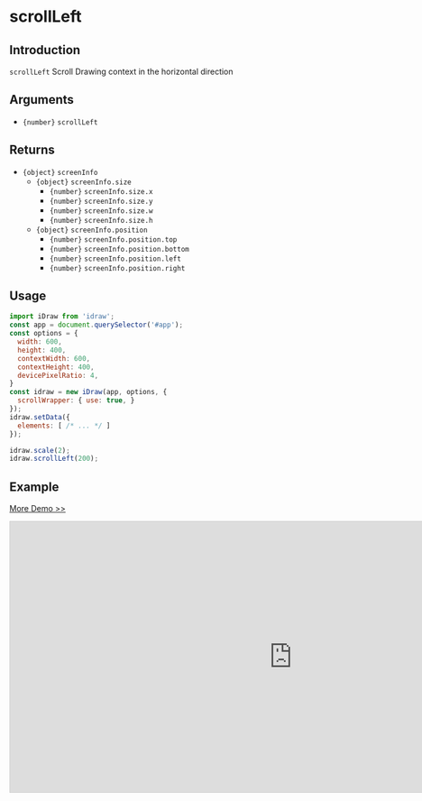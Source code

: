 # scrollLeft

## Introduction

`scrollLeft` Scroll Drawing context in the horizontal direction

## Arguments

- `{number}` `scrollLeft` 

## Returns

- `{object}` `screenInfo` 
  - `{object}` `screenInfo.size` 
    - `{number}` `screenInfo.size.x` 
    - `{number}` `screenInfo.size.y` 
    - `{number}` `screenInfo.size.w` 
    - `{number}` `screenInfo.size.h` 
  - `{object}` `screenInfo.position` 
    - `{number}` `screenInfo.position.top` 
    - `{number}` `screenInfo.position.bottom` 
    - `{number}` `screenInfo.position.left` 
    - `{number}` `screenInfo.position.right` 

## Usage

```js
import iDraw from 'idraw';
const app = document.querySelector('#app');
const options = {
  width: 600,
  height: 400,
  contextWidth: 600,
  contextHeight: 400,
  devicePixelRatio: 4,
}
const idraw = new iDraw(app, options, {
  scrollWrapper: { use: true, }
});
idraw.setData({
  elements: [ /* ... */ ]
});

idraw.scale(2);
idraw.scrollLeft(200);
```

## Example

[More Demo >>](https://idrawjs.github.io/playground/?demo=api-scrollLeft)

<iframe 
  src="https://idrawjs.github.io/playground/?demo=api-scrollLeft&header=false&sider=false&default-editor-split=37" 
  width="1000" height="480" frameborder="no" border="0"
  style="border: 1px solid #cecece; margin: 0px auto;"
></iframe>